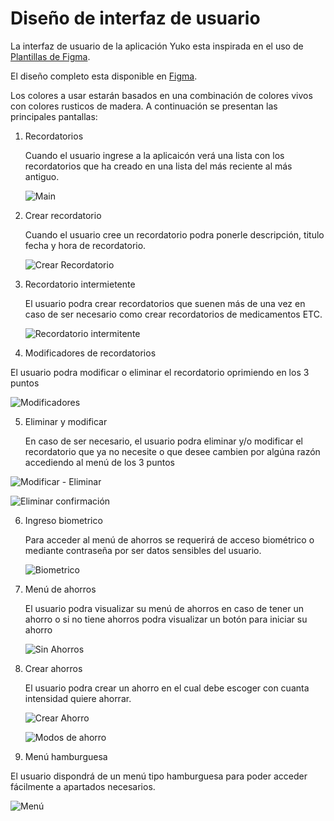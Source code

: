 # Diseño de interfaz de usuario

La interfaz de usuario de la aplicación Yuko esta inspirada en el uso de [Plantillas de Figma](https://www.figma.com/es-la/templates/).

El diseño completo esta disponible
en [Figma](https://www.figma.com/proto/Cx41GdqTCs8SP7D4XaCZmG/Yuko-App?node-id=29-396&node-type=FRAME&t=BnPOQGXT4OVW12V8-0&scaling=scale-down&content-scaling=fixed&page-id=0%3A1&starting-point-node-id=3%3A12).

Los colores a usar estarán basados en una combinación de colores vivos con colores rusticos de madera. A continuación se
presentan las principales pantallas:

1. Recordatorios

   Cuando el usuario ingrese a la aplicaicón verá una lista con los recordatorios que ha creado
   en una lista del más reciente al más antiguo.

   ![Main](images/RecordatorioMain.png)
   

3. Crear recordatorio

   Cuando el usuario cree un recordatorio podra ponerle descripción, titulo fecha y hora de recordatorio.

   ![Crear Recordatorio](images/CrearRecordatorio.png)
   

5. Recordatorio intermietente

   El usuario podra crear recordatorios que suenen más de una vez en caso de ser necesario
   como crear recordatorios de medicamentos ETC.

   ![Recordatorio intermitente](images/RecordatorioIntermitente.png)
   

7. Modificadores de recordatorios

  El usuario podra modificar o eliminar el recordatorio oprimiendo en los 3 puntos
  
  ![Modificadores](images/OpcionesRecordatorio.png)

5. Eliminar y modificar
   
   En caso de ser necesario, el usuario podra eliminar y/o modificar el recordatorio que ya no necesite
   o que desee cambien por algúna razón accediendo al menú de los 3 puntos

  ![Modificar - Eliminar](images/ModificarRecordatorio.png)

  ![Eliminar confirmación](images/EliminarRecordatorio.png)

6. Ingreso biometrico

   Para acceder al menú de ahorros se requerirá de acceso biométrico o mediante contraseña por ser datos sensibles
   del usuario.

   ![Biometrico](images/IngresoBiometrico.png)

7. Menú de ahorros

   El usuario podra visualizar su menú de ahorros en caso de tener un ahorro o si no tiene ahorros
   podra visualizar un botón para iniciar su ahorro

   ![Sin Ahorros](images/AhorroMain.png)

8. Crear ahorros

   El usuario podra crear un ahorro en el cual debe escoger con cuanta intensidad quiere ahorrar.
   
   ![Crear Ahorro](images/AhorroCrear.png)
   
   ![Modos de ahorro](images/AhorroExpandible.png)
   

10. Menú hamburguesa

  El usuario dispondrá de un menú tipo hamburguesa para poder acceder fácilmente a apartados necesarios.
  
  ![Menú](images/MenuHambur.png)
